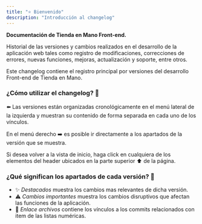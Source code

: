 ```yaml
---
title: "⭐ Bienvenido"
description: "Introducción al changelog"
---
```


**Documentación de Tienda en Mano Front-end.**

Historial de las versiones y cambios realizados en el desarrollo de la aplicación web tales como registro de modificaciones, correcciones de errores, nuevas funciones, mejoras, actualización y soporte, entre otros.

Este changelog contiene el registro principal por versiones del desarrollo Front-end de Tienda en Mano.

### ¿Cómo utilizar el changelog? 🤔

⬅️ Las versiones están organizadas cronológicamente en el menú lateral de la izquierda y muestran su contenido de forma separada en cada uno de los vínculos.

En el menú derecho ➡️ es posible ir directamente a los apartados de la versión que se muestra.

Si desea volver a la vista de inicio, haga click en cualquiera de los elementos del header ubicados en la parte superior ⬆️ de la página.

### ¿Qué significan los apartados de cada versión? 📖

- ✨ _Destacados_ muestra los cambios mas relevantes de dicha versión.
- ⚠️ _Cambios importantes_ muestra los cambios disruptivos que afectan las funciones de la aplicación.
- 🔗 _Enlace archivos_ contiene los vínculos a los commits relacionados con item de las listas numéricas.
